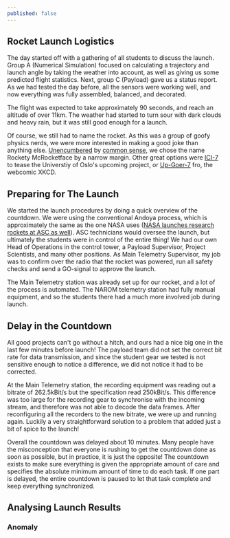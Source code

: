 ```yaml
---
published: false
---
```

## Rocket Launch Logistics
The day started off with a gathering of all students to discuss the launch. Group A (Numerical Simulation) focused on calculating a trajectory and launch angle by taking the weather into account, as well as giving us some predicted flight statistics. Next, group C (Payload) gave us a status report. As we had tested the day before, all the sensors were working well, and now everything was fully assembled, balanced, and decorated.

The flight was expected to take approximately 90 seconds, and reach an altitude of over 11km. The weather had started to turn sour with dark clouds and heavy rain, but it was still good enough for a launch.

Of course, we still had to name the rocket. As this was a group of goofy physics nerds, we were more interested in making a good joke than anything else. [Unencumbered](https://www.theguardian.com/environment/2016/apr/17/boaty-mcboatface-wins-poll-to-name-polar-research-vessel) by [common sense](http://www.bbc.com/news/uk-36225652), we chose the name Rockety McRocketface by a narrow margin. Other great options were [ICI-7](https://www.mn.uio.no/fysikk/english/research/projects/ici/) to tease the Universtiy of Oslo's upcoming project, or [Up-Goer-7](https://xkcd.com/1133/) fro, the webcomic XKCD.

## Preparing for The Launch
We started the launch procedures by doing a quick overview of the countdown. We were using the conventional Andoya process, which is approximately the same as the one NASA uses ([NASA launches research rockets at ASC as well](http://andoyaspace.no/?p=2099)). ASC technicians would oversee the launch, but ultimately the students were in control of the entire thing! We had our own Head of Operations in the control tower, a Payload Supervisor, Project Scientists, and many other positions. As Main Telemetry Supervisor, my job was to confirm over the radio that the rocket was powered, run all safety checks and send a GO-signal to approve the launch.

The Main Telemetry station was already set up for our rocket, and a lot of the process is automated. The NAROM telemetry station had fully manual equipment, and so the students there had a much more involved job during launch.

## Delay in the Countdown
All good projects can't go without a hitch, and ours had a nice big one in the last few minutes before launch! The payload team did not set the correct bit rate for data transmission, and since the student gear we tested is not sensitive enough to notice a difference, we did not notice it had to be corrected.

At the Main Telemetry station, the recording equipment was reading out a bitrate of 262.5kBit/s but the specification read 250kBit/s. This difference was too large for the recording gear to synchronise with the incoming stream, and therefore was not able to decode the data frames. After reconfiguring all the recorders to the new bitrate, we were up and running again. Luckily a very straightforward solution to a problem that added just a bit of spice to the launch!

Overall the countdown was delayed about 10 minutes. Many people have the misconception that everyone is rushing to get the countdown done as soon as possible, but in practice, it is just the opposite! The countdown exists to make sure everything is given the appropriate amount of care and specifies the absolute minimum amount of time to do each task. If one part is delayed, the entire countdown is paused to let that task complete and keep everything synchronized.

## Analysing Launch Results
### Anomaly